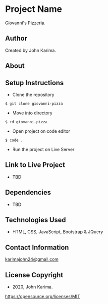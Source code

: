 # Project Name 
Giovanni's Pizzeria.

## Author 
Created by John Karima.

## About 


## Setup Instructions 
- Clone the repository 
```
$ git clone giovanni-pizza
```
- Move into directory 
```
$ cd giovanni-pizza
```
- Open project on code editor 
```
$ code . 
```
- Run the project on Live Server

## Link to Live Project
- TBD

## Dependencies
- TBD

## Technologies Used
- HTML, CSS, JavaScript, Bootstrap & JQuery

## Contact Information
karimajohn24@gmail.com

## License Copyright 
- 2020, John Karima.

https://opensource.org/licenses/MIT